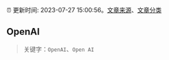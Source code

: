 :alarm_clock: 更新时间: 2023-07-27 15:00:56。[文章来源](/README.md)、[文章分类](/TAGS.md)

## OpenAI


> 关键字：`OpenAI`、`Open AI`



